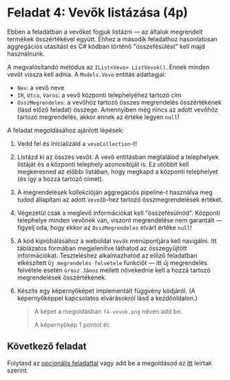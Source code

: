 # Feladat 4: Vevők listázása (4p)

Ebben a feladatban a vevőket fogjuk listázni — az általuk megrendelt termékek összértékével együtt. Ehhez a második feladathoz hasonlatosan aggregációs utasítást és C# kódban történő "összefésülést" kell majd használnunk.

A megvalósítandó metódus az `IList<Vevo> ListVevok()`. Ennek minden vevőt vissza kell adnia. A `Models.Vevo` entitás adattagjai:
* `Nev`: a vevő neve
* `IR`, `Utca`, `Varos`: a vevő központi telephelyéhez tartozó cím
* `OsszMegrendeles`: a vevőhöz tartozó összes megrendelés összértékének (lásd előző feladat) összege. Amennyiben még nincs az adott vevőhöz tartozó megrendelés, akkor ennek az értéke legyen `null`!

A feladat megoldásához ajánlott lépések:

1. Vedd fel és inicializáld a `vevoCollection`-t!

1. Listázd ki az összes vevőt. A vevő entitásban megtalálod a telephelyek listáját és a központi telephely azonosítóját is. Ez utóbbit kell megkeresned az előbbi listában, hogy megkapd a központi telephelyet (és így a hozzá tartozó címet).

1. A megrendelések kollekcióján aggregációs pipeline-t használva meg tudod állapítani az adott `VevoID`-hez tartozó összmegrendelések értékét.

1. Végezetül csak a meglevő információkat kell "összefésülnöd". Központi telephelye minden vevőnek van, viszont megrendelése nem garantált — figyelj oda, hogy ekkor az `OsszMegrendeles` elvárt értéke `null`!

1. A kód kipróbálásához a weboldal `Vevők` menüpontjára kell navigálni. Itt táblázatos formában megjelenítve láthatod az összegyűjtött információkat. Teszteléshez alkalmazhatod az előző feladatban elkészített `Új megrendelés felvétele` funkciót — itt új megrendelés felvétele esetén `Grosz János` mellett növekednie kell a hozzá tartozó megrendelések összértékének.

1. Készíts egy képernyőképet implementált függvény kódjáról. (A képernyőképpel kapcsolatos elvárásokról lásd a kezdőoldalon.)

   > A képet a megoldásban `f4-vevok.png` néven add be.
   >
   > A képernyőkép 1 pontot ér.

## Következő feladat

Folytasd az [opcionális feladattal](Feladat-5.md) vagy add be a megoldásod az [itt](README.md) leírtak szerint.